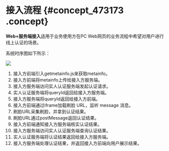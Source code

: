 # 接入流程 {#concept_473173 .concept}

**Web+服务端接入**适用于业务使用方在PC Web网页的业务流程中希望对用户进行线上认证的场景。

系统时序图如下所示：

![](http://static-aliyun-doc.oss-cn-hangzhou.aliyuncs.com/assets/img/380504/156032269948518_zh-CN.png)

1.  接入方前端引入getmetainfo.js来获取metainfo。
2.  接入方前端将metainfo上传给接入方服务端。
3.  接入方服务端访问实人认证服务端发起认证请求。
4.  实人认证服务端将queryId返回给接入方服务端。
5.  接入方服务端将queryId返回给接入方前端。
6.  接入方前端通过iframe加载刷脸 URL，监听 message 消息。
7.  刷脸URL采集刷脸，并拿到认证结果。
8.  刷脸URL通过postMessage返回认证结果。
9.  接入方前端通知接入方服务端核实认证结果。
10. 接入方服务端访问实人认证服务端查询认证结果。
11. 实人认证服务端将认证结果返回给接入方服务端。
12. 接入方服务端处理认证结果，并返回接入方前端向用户展示结果。

